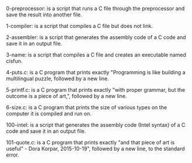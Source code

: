 0-preprocessor: is a script that runs a C file through the preprocessor and save the result into another file.

1-compiler: is a script that compiles a C file but does not link.

2-assembler: is a script that generates the assembly code of a C code and save it in an output file.

3-name: is a script that compiles a C file and creates an executable named cisfun.

4-puts.c: is a C program that prints exactly "Programming is like building a multilingual puzzle, followed by a new line.

5-printf.c: is a C program that prints exactly "with proper grammar, but the outcome is a piece of art,", followed by a new line.

6-size.c: is a C program that prints the size of various types on the computer it is compiled and run on.

100-intel: is a script that generates the assembly code (Intel syntax) of a C code and save it in an output file.

101-quote.c: is a C program that prints exactly "and that piece of art is useful" - Dora Korpar, 2015-10-19", followed by a new line, to the standard error.
